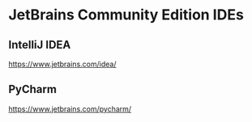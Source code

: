 # JetBrains Community Edition IDEs
## IntelliJ IDEA
https://www.jetbrains.com/idea/

## PyCharm
https://www.jetbrains.com/pycharm/
